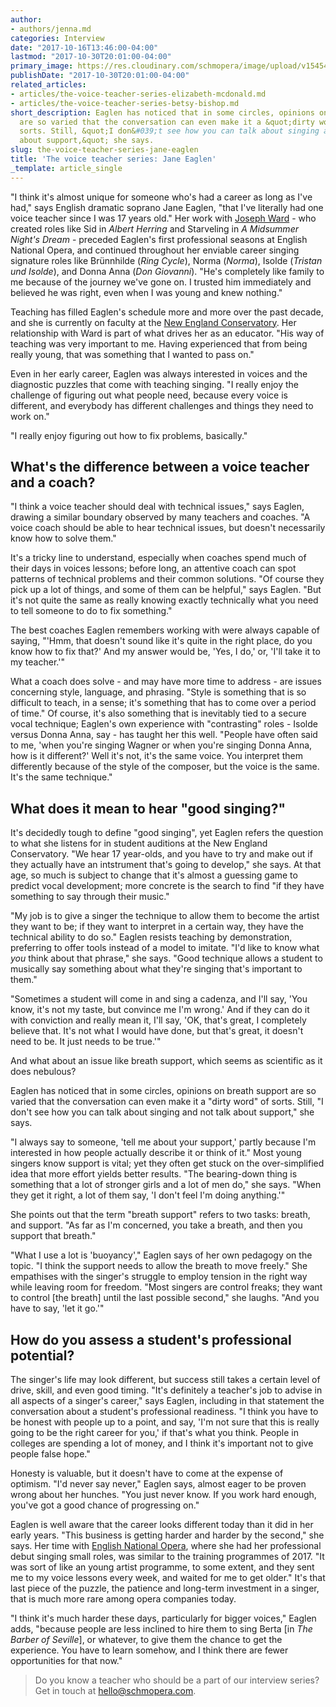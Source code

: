 ```yaml
---
author:
- authors/jenna.md
categories: Interview
date: "2017-10-16T13:46:00-04:00"
lastmod: "2017-10-30T20:01:00-04:00"
primary_image: https://res.cloudinary.com/schmopera/image/upload/v1545409169/media/webhook-uploads/1508453904034/2017-10-19---Jane-Eaglen.jpg.jpg
publishDate: "2017-10-30T20:01:00-04:00"
related_articles:
- articles/the-voice-teacher-series-elizabeth-mcdonald.md
- articles/the-voice-teacher-series-betsy-bishop.md
short_description: Eaglen has noticed that in some circles, opinions on breath support
  are so varied that the conversation can even make it a &quot;dirty word&quot; of
  sorts. Still, &quot;I don&#039;t see how you can talk about singing and not talk
  about support,&quot; she says.
slug: the-voice-teacher-series-jane-eaglen
title: 'The voice teacher series: Jane Eaglen'
_template: article_single
---
```


"I think it's almost unique for someone who's had a career as long as I've had," says English dramatic soprano Jane Eaglen, "that I've literally had one voice teacher since I was 17 years old." Her work with [Joseph Ward](https://goo.gl/nFyBBR) - who created roles like Sid in *Albert Herring* and Starveling in *A Midsummer Night's Dream* - preceded Eaglen's first professional seasons at English National Opera, and continued throughout her enviable career singing signature roles like Brünnhilde (*Ring Cycle*), Norma (*Norma*), Isolde (*Tristan und Isolde*), and Donna Anna (*Don Giovanni*). "He's completely like family to me because of the journey we've gone on. I trusted him immediately and believed he was right, even when I was young and knew nothing." 

Teaching has filled Eaglen's schedule more and more over the past decade, and she is currently on faculty at the [New England Conservatory](https://necmusic.edu/faculty/jane-eaglen). Her relationship with Ward is part of what drives her as an educator. "His way of teaching was very important to me. Having experienced that from being really young, that was something that I wanted to pass on."

Even in her early career, Eaglen was always interested in voices and the diagnostic puzzles that come with teaching singing. "I really enjoy the challenge of figuring out what people need, because every voice is different, and everybody has different challenges and things they need to work on."

"I really enjoy figuring out how to fix problems, basically."

## What's the difference between a voice teacher and a coach?

"I think a voice teacher should deal with technical issues," says Eaglen, drawing a similar boundary observed by many teachers and coaches. "A voice coach should be able to hear technical issues, but doesn't necessarily know how to solve them."

It's a tricky line to understand, especially when coaches spend much of their days in voices lessons; before long, an attentive coach can spot patterns of technical problems and their common solutions. "Of course they pick up a lot of things, and some of them can be helpful," says Eaglen. "But it's not quite the same as really knowing exactly technically what you need to tell someone to do to fix something."

The best coaches Eaglen remembers working with were always capable of saying, "'Hmm, that doesn't sound like it's quite in the right place, do you know how to fix that?' And my answer would be, 'Yes, I do,' or, 'I'll take it to my teacher.'"

What a coach does solve - and may have more time to address - are issues concerning style, language, and phrasing.  "Style is something that is so difficult to teach, in a sense; it's something that has to come over a period of time." Of course, it's also something that is inevitably tied to a secure vocal technique; Eaglen's own experience with "contrasting" roles - Isolde versus Donna Anna, say - has taught her this well. "People have often said to me, 'when you're singing Wagner or when you're singing Donna Anna, how is it different?' Well it's not, it's the same voice. You interpret them differently because of the style of the composer, but the voice is the same. It's the same technique."

## What does it mean to hear "good singing?"

It's decidedly tough to define "good singing", yet Eaglen refers the question to what she listens for in student auditions at the New England Conservatory. "We hear 17 year-olds, and you have to try and make out if they actually have an intstrument that's going to develop," she says. At that age, so much is subject to change that it's almost a guessing game to predict vocal development; more concrete is the search to find "if they have something to say through their music."

"My job is to give a singer the technique to allow them to become the artist they want to be; if they want to interpret in a certain way, they have the technical ability to do so." Eaglen resists teaching by demonstration, preferring to offer tools instead of a model to imitate. "I'd like to know what *you* think about that phrase," she says. "Good technique allows a student to musically say something about what they're singing that's important to them."

"Sometimes a student will come in and sing a cadenza, and I'll say, 'You know, it's not my taste, but convince me I'm wrong.' And if they can do it with conviction and really mean it, I'll say, 'OK, that's great, I completely believe that. It's not what I would have done, but that's great, it doesn't need to be. It just needs to be true.'"

And what about an issue like breath support, which seems as scientific as it does nebulous?

Eaglen has noticed that in some circles, opinions on breath support are so varied that the conversation can even make it a "dirty word" of sorts. Still, "I don't see how you can talk about singing and not talk about support," she says. 

"I always say to someone, 'tell me about your support,' partly because I'm interested in how people actually describe it or think of it." Most young singers know support is vital; yet they often get stuck on the over-simplified idea that more effort yields better results. "The bearing-down thing is something that a lot of stronger girls and a lot of men do," she says. "When they get it right, a lot of them say, 'I don't feel I'm doing anything.'"

She points out that the term "breath support" refers to two tasks: breath, and support. "As far as I'm concerned, you take a breath, and then you support that breath."

"What I use a lot is 'buoyancy'," Eaglen says of her own pedagogy on the topic. "I think the support needs to allow the breath to move freely." She empathises with the singer's struggle to employ tension in the right way while leaving room for freedom. "Most singers are control freaks; they want to control [the breath] until the last possible second," she laughs. "And you have to say, 'let it go.'"

## How do you assess a student's professional potential?

The singer's life may look different, but success still takes a certain level of drive, skill, and even good timing. "It's definitely a teacher's job to advise in all aspects of a singer's career," says Eaglen, including in that statement the conversation about a student's professional readiness. "I think you have to be honest with people up to a point, and say, 'I'm not sure that this is really going to be the right career for you,' if that's what you think. People in colleges are spending a lot of money, and I think it's important not to give people false hope."

Honesty is valuable, but it doesn't have to come at the expense of optimism. "I'd never say never," Eaglen says, almost eager to be proven wrong about her hunches. "You just never know. If you work hard enough, you've got a good chance of progressing on."

Eaglen is well aware that the career looks different today than it did in her early years. "This business is getting harder and harder by the second," she says. Her time with [English National Opera](/scene/companies/english-national-opera/), where she had her professional debut singing small roles, was similar to the training programmes of 2017. "It was sort of like an young artist programme, to some extent, and they sent me to my voice lessons every week, and waited for me to get older." It's that last piece of the puzzle, the patience and long-term investment in a singer, that is much more rare among opera companies today.

"I think it's much harder these days, particularly for bigger voices," Eaglen adds, "because people are less inclined to hire them to sing Berta [in *The Barber of Seville*], or whatever, to give them the chance to get the experience. You have to learn somehow, and I think there are fewer opportunities for that now."

>Do you know a teacher who should be a part of our interview series? Get in touch at [hello@schmopera.com](mailto:hello@schmopera.com).
